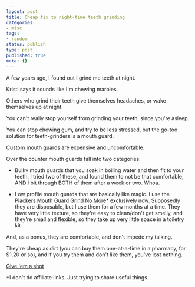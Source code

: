 ```yaml
---
layout: post
title: Cheap fix to night-time teeth grinding
categories:
- misc
tags:
- random
status: publish
type: post
published: true
meta: {}
---
```




A few years ago, I found out I grind me teeth at night.



Kristi says it sounds like I'm chewing marbles.



Others who grind their teeth give themselves headaches, or wake themselves up at night.



You can't really stop yourself from grinding your teeth, since you're asleep.



You 
can stop chewing gum, and try to be less stressed, but the go-too solution for teeth-grinders is a mouth guard.



Custom mouth guards are expensive and uncomfortable.



Over the counter mouth guards fall into two categories:


* Bulky mouth guards that you soak in boiling water and then fit to your teeth. I tried two of these, and found them to not be that comfortable, AND I bit through BOTH of them after a week or two. Whoa.


* Low profile mouth guards that are basically like magic. I use the 
[Plackers Mouth Guard Grind No More](http://www.amazon.com/Plackers-Mouth-Guard-Grind-Night/dp/B004TD23W2/ref=cm_cr_arp_d_product_top?ie=UTF8)* exclusively now. Supposedly they are disposable, but I use them for a few months at a time. They have very little texture, so they're easy to clean/don't get smelly, and they're small and flexible, so they take up very little space in a toiletry kit. 


And, as a bonus, they are comfortable, and don't impede my talking.



They're cheap as dirt (you can buy them one-at-a-time in a pharmacy, for $1.20 or so), and if you try them and 
don't like them, you've lost nothing.



[Give 'em a shot](http://www.amazon.com/Plackers-Mouth-Guard-Grind-Night/dp/B004TD23W2/ref=cm_cr_arp_d_product_top?ie=UTF8)



*I don't do affiliate links. Just trying to share useful things.
